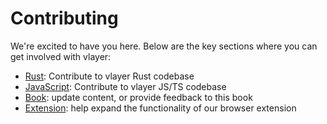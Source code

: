 # Contributing

We're excited to have you here. Below are the key sections where you can get involved with vlayer:
- [Rust](/appendix/contributing/rust.html): Contribute to vlayer Rust codebase
- [JavaScript](/appendix/contributing/javascript.html): Contribute to vlayer JS/TS codebase
- [Book](/appendix/contributing/book.html): update content, or provide feedback to this book
- [Extension](/appendix/contributing/extension.html): help expand the functionality of our browser extension